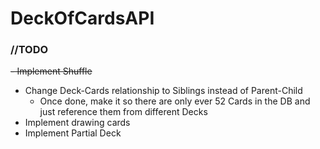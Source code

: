 # DeckOfCardsAPI

### //TODO
~~- Implement Shuffle~~
- Change Deck-Cards relationship to Siblings instead of Parent-Child
  - Once done, make it so there are only ever 52 Cards in the DB and just reference them from different Decks
- Implement drawing cards
- Implement Partial Deck


